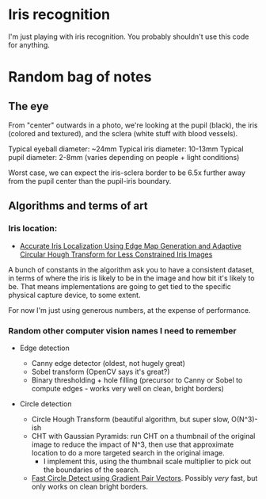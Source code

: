 # Iris recognition

I'm just playing with iris recognition. You probably shouldn't use
this code for anything.

# Random bag of notes

## The eye

From "center" outwards in a photo, we're looking at the pupil (black),
the iris (colored and textured), and the sclera (white stuff with
blood vessels).

Typical eyeball diameter: ~24mm
Typical iris diameter: 10-13mm
Typical pupil diameter: 2-8mm (varies depending on people + light conditions)

Worst case, we can expect the iris-sclera border to be 6.5x further
away from the pupil center than the pupil-iris boundary.

## Algorithms and terms of art

### Iris location:

- [Accurate Iris Localization Using Edge Map Generation and Adaptive Circular Hough Transform for Less Constrained Iris Images](http://www.iaescore.com/journals/index.php/IJECE/article/viewFile/732/489)

A bunch of constants in the algorithm ask you to have a consistent
dataset, in terms of where the iris is likely to be in the image and
how bit it's likely to be. That means implementations are going to get
tied to the specific physical capture device, to some extent.

For now I'm just using generous numbers, at the expense of
performance.

### Random other computer vision names I need to remember

- Edge detection
  - Canny edge detector (oldest, not hugely great)
  - Sobel transform (OpenCV says it's great?)
  - Binary thresholding + hole filling (precursor to Canny or Sobel to compute edges - works very well on clean, bright borders)

- Circle detection
  - Circle Hough Transform (beautiful algorithm, but super slow, O(N^3)-ish
  - CHT with Gaussian Pyramids: run CHT on a thumbnail of the original
    image to reduce the impact of N^3, then use that approximate
    location to do a more targeted search in the original image.
    - I implement this, using the thumbnail scale multiplier to pick
      out the boundaries of the search.
  - [Fast Circle Detect using Gradient Pair
    Vectors](http://staff.itee.uq.edu.au/lovell/aprs/dicta2003/pdf/0879.pdf). Possibly
    _very_ fast, but only works on clean bright borders.
